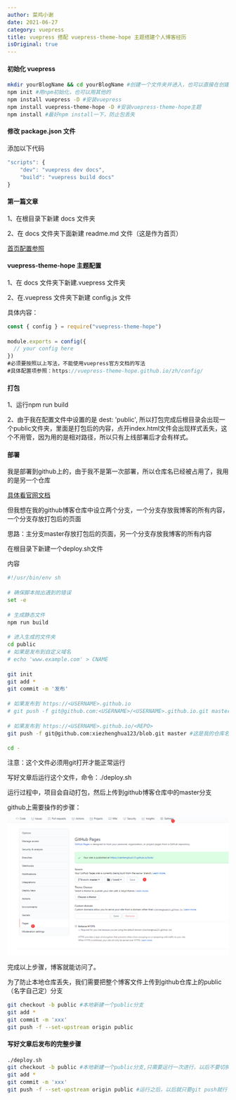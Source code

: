 ```yaml
---
author: 菜鸡小谢
date: 2021-06-27
category: vuepress
title: vuepress 搭配 vuepress-theme-hope 主题搭建个人博客经历
isOriginal: true
---
```


#### 初始化 vuepress

```bash
mkdir yourBlogName && cd yourBlogName #创建一个文件夹并进入，也可以直接在创建用vscode打开该文件夹
npm init #用npm初始化，也可以用其他的
npm install vuepress -D #安装vuepress
npm install vuepress-theme-hope -D #安装vuepress-theme-hope主题
npm install #最好npm install一下，防止包丢失
```

#### 修改 package.json 文件

添加以下代码

```javascript
"scripts": {
    "dev": "vuepress dev docs",
    "build": "vuepress build docs"
}
```

#### 第一篇文章

1、在根目录下新建 docs 文件夹

2、在 docs 文件夹下面新建 readme.md 文件（这是作为首页）

[首页配置参照](https://vuepress-theme-hope.github.io/zh/guide/layout/home/#home)

#### vuepress-theme-hope 主题配置

1、在 docs 文件夹下新建.vuepress 文件夹

2、在.vuepress 文件夹下新建 config.js 文件

具体内容：

```javascript
const { config } = require("vuepress-theme-hope")

module.exports = config({
  // your config here
})
#必须要按照以上写法，不能使用vuepress官方文档的写法
#具体配置项参照：https://vuepress-theme-hope.github.io/zh/config/
```

#### 打包

1、运行npm run build

2、由于我在配置文件中设置的是 dest: 'public', 所以打包完成后根目录会出现一个public文件夹，里面是打包后的内容，点开index.html文件会出现样式丢失，这个不用管，因为用的是相对路径，所以只有上线部署后才会有样式。

#### 部署

我是部署到github上的，由于我不是第一次部署，所以仓库名已经被占用了，我用的是另一个仓库

[具体看官网文档](https://vuepress.vuejs.org/zh/guide/deploy.html#github-pages)

但我想在我的github博客仓库中设立两个分支，一个分支存放我博客的所有内容，一个分支存放打包后的页面

思路：主分支master存放打包后的页面，另一个分支存放我博客的所有内容

在根目录下新建一个deploy.sh文件

内容

```bash
#!/usr/bin/env sh

# 确保脚本抛出遇到的错误
set -e

# 生成静态文件
npm run build

# 进入生成的文件夹
cd public
# 如果是发布到自定义域名
# echo 'www.example.com' > CNAME

git init
git add *
git commit -m '发布'

# 如果发布到 https://<USERNAME>.github.io
# git push -f git@github.com:<USERNAME>/<USERNAME>.github.io.git master

# 如果发布到 https://<USERNAME>.github.io/<REPO>
git push -f git@github.com:xiezhenghua123/blob.git master #这是我的仓库名

cd -
```

注意：这个文件必须用git打开才能正常运行

写好文章后运行这个文件，命令：./deploy.sh

运行过程中，项目会自动打包，然后上传到github博客仓库中的master分支

github上需要操作的步骤：

![](../../.vuepress/public/screenshot/image-20210627132848159.png)

完成以上步骤，博客就能访问了。

为了防止本地仓库丢失，我们需要把整个博客文件上传到github仓库上的public（名字自己定）分支

```bash
git checkout -b public #本地新建一个public分支
git add *
git commit -m 'xxx'
git push -f --set-upstream origin public
```

#### 写好文章后发布的完整步骤

```bash
./deploy.sh 
git checkout -b public #本地新建一个public分支,只需要运行一次进行，以后不要切换分支
git add *
git commit -m 'xxx'
git push -f --set-upstream origin public #运行之后，以后就只要git push就行
```


